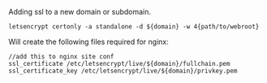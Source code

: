 

Adding ssl to a new domain or subdomain.

```
letsencrypt certonly -a standalone -d ${domain} -w 4{path/to/webroot}
```

Will create the following files required for nginx:

```
//add this to nginx site conf
ssl_certificate /etc/letsencrypt/live/${domain}/fullchain.pem
ssl_certificate_key /etc/letsencrypt/live/${domain}/privkey.pem
```
